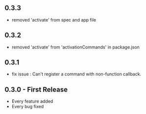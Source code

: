 ## 0.3.3
* removed 'activate' from spec and app file

## 0.3.2
* removed 'activate' from 'activationCommands' in package.json

## 0.3.1
* fix issue : Can't register a command with non-function callback.

## 0.3.0 - First Release
* Every feature added
* Every bug fixed
